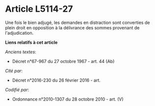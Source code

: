 # Article L5114-27

Une fois le bien adjugé, les demandes en distraction sont converties de plein droit en opposition à la délivrance des sommes
provenant de l'adjudication.

**Liens relatifs à cet article**

_Anciens textes_:

  - Décret n°67-967 du 27 octobre 1967 - art. 44 (Ab)

_Cité par_:

  - Décret n°2016-230 du 26 février 2016 - art.

_Codifié par_:

  - Ordonnance n°2010-1307 du 28 octobre 2010 - art. (V)
